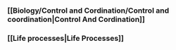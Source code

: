 ### [[Biology/Control and Cordination/Control and coordination|Control And Cordination]]
### [[Life processes|Life Processes]]